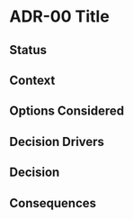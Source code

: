 
# ADR-00 Title

## Status

## Context

## Options Considered

## Decision Drivers

## Decision

## Consequences


